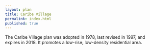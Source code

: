 ```yaml
---
layout: plan
title: Caribe Village
permalink: index.html
published: true
---
```


The Caribe Village plan was adopted in 1978, last revised in 1997, and expires in 2018. It promotes a low-rise, low-density residential area.